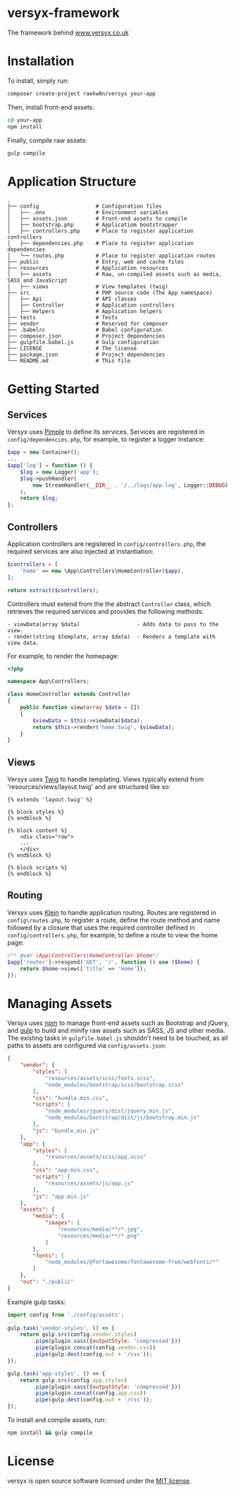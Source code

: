 # versyx-framework
The framework behind www.versyx.co.uk

# Installation

To install, simply run:

```bash
composer create-project raekw0n/versyx your-app
```

Then, install front-end assets:

```bash
cd your-app
npm install
```

Finally, compile raw assets:

```bash
gulp compile
```

# Application Structure
```
.
├── config                  # Configuration files
│   ├── .env                # Environment variables
│   ├── assets.json         # Front-end assets to compile
│   ├── bootstrap.php       # Applicatiom bootstrapper
│   ├── controllers.php     # Place to register application controllers
│   ├── dependencies.php    # Place to register application dependencies
│   └── routes.php          # Place to register application routes
├── public                  # Entry, web and cache files
├── resources               # Application resources
│   ├── assets              # Raw, un-compiled assets such as media, SASS and JavaScript
│   ├── views               # View templates (twig)
├── src                     # PHP source code (The App namespace)
│   ├── Api                 # API classes
│   ├── Controller          # Application controllers
│   ├── Helpers             # Application helpers
├── tests                   # Tests
├── vendor                  # Reserved for composer
├── .babelrc                # Babel configuration
├── composer.json           # Project dependencies
├── gulpfile.babel.js       # Gulp configuration
├── LICENSE                 # The license
├── package.json            # Project dependencies
└── README.md               # This file
```

# Getting Started

## Services

Versyx uses [Pimple](https://pimple.symfony.com/) to define its services. Services are registered in `config/dependencies.php`, for example, to register a logger instance:

```php
$app = new Container();
...
$app['log'] = function () {
    $log = new Logger('app');
    $log->pushHandler(
        new StreamHandler(__DIR__ . '/../logs/app.log', Logger::DEBUG)
    );
    return $log;
};
```

## Controllers

Application controllers are registered in `config/controllers.php`, the required services are also injected at instantiation:

```php
$controllers = [
    'home' => new \App\Controllers\HomeController($app),
];

return extract($controllers);
```

Controllers must extend from the the abstract `Controller` class, which retrieves the required services and provides the following methods:

```
- viewData(array $data)                  - Adds data to pass to the view.
- render(string $template, array $data)  - Renders a template with view data.
```

For example, to render the homepage:

```php
<?php

namespace App\Controllers;

class HomeController extends Controller
{
    public function view(array $data = [])
    {
        $viewData = $this->viewData($data);
        return $this->render('home.twig', $viewData);
    }
}
```

## Views

Versyx uses [Twig](https://twig.symfony.com/) to handle templating. Views typically extend from 'resources/views/layout.twig' and are structured like so:

```twig
{% extends 'layout.twig' %}

{% block styles %}
{% endblock %}

{% block content %}
    <div class="row">
    ...
    </div>
{% endblock %}

{% block scripts %}
{% endblock %}
```

## Routing

Versyx uses [Klein](https://github.com/klein/klein.php) to handle application routing. Routes are registered in `config\routes.php`, to register a route, define the
route method and name followed by a closure that uses the required controller defined in `config/controllers.php`, for example, to define a route to view the home page:

```php
/** @var \App\Controllers\HomeController $home*/
$app['router']->respond('GET', '/', function () use ($home) {
    return $home->view(['title' => 'Home']);
});
```

# Managing Assets

Versyx uses [npm](https://www.npmjs.com/) to manage front-end assets such as Bootstrap and jQuery, and [gulp](https://gulpjs.com/) to build and minify raw assets such as SASS, JS and other media.
The existing tasks in `gulpfile.babel.js` shouldn't need to be touched, as all paths to assets are configured via `config/assets.json`:

```json
{
    "vendor": {
        "styles": [
            "resources/assets/scss/fonts.scss",
            "node_modules/bootstrap/scss/bootstrap.scss"
        ],
        "css": "bundle.min.css",
        "scripts": [
            "node_modules/jquery/dist/jquery.min.js",
            "node_modules/bootstrap/dist/js/bootstrap.min.js"
        ],
        "js": "bundle.min.js"
    },
    "app": {
        "styles": [
            "resources/assets/scss/app.scss"
        ],
        "css": "app.min.css",
        "scripts": [
            "resources/assets/js/app.js"
        ],
        "js": "app.min.js"
    },
    "assets": {
        "media": {
            "images": [
                "resources/media/**/*.jpg",
                "resources/media/**/*.png"
            ]
        },
        "fonts": [
            "node_modules/@fortawesome/fontawesome-free/webfonts/*"
        ]
    },
    "out": "./public"
}
```

Example gulp tasks:

```js
import config from './config/assets';
...
gulp.task('vendor-styles', () => {
    return gulp.src(config.vendor.styles)
        .pipe(plugin.sass({outputStyle: 'compressed'}))
        .pipe(plugin.concat(config.vendor.css))
        .pipe(gulp.dest(config.out + '/css'));
});

gulp.task('app-styles', () => {
    return gulp.src(config.app.styles)
        .pipe(plugin.sass({outputStyle: 'compressed'}))
        .pipe(plugin.concat(config.app.css))
        .pipe(gulp.dest(config.out + '/css'));
});
```

To install and compile assets, run:

```bash
npm install && gulp compile
```

# License

versyx is open source software licensed under the [MIT license](LICENSE).
